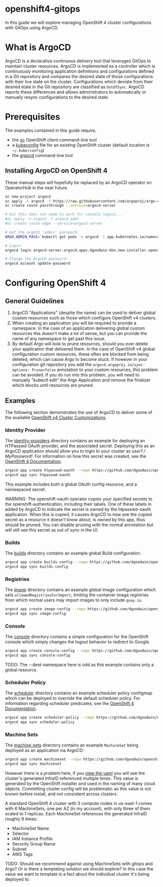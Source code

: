 # openshift4-gitops

In this guide we will explore managing OpenShift 4 cluster configurations with GitOps using ArgoCD.

# What is ArgoCD

ArgoCD is a declarative continuous delivery tool that leverages GitOps to maintain cluster resources. ArgoCD is implemented as a controller which is continuously monitoring application definitions and configurations defined in a Git repository and compares the desired state of those configurations with their live state on the cluster. Configurations which deviate from their desired state in the Git repository are classified as `OutOfSync`. ArgoCD reports these differences and allows administrators to automatically or manually resync configurations to the desired state.

# Prerequisites

The examples contained in this guide require,

* the [oc](https://access.redhat.com/downloads/content/290) OpenShift client command-line tool
* a [kubeconfig](https://kubernetes.io/docs/tasks/access-application-cluster/configure-access-multiple-clusters/) file for an existing OpenShift cluster (default location is `~/.kube/config`)
* the [argocd](https://github.com/argoproj/argo-cd/releases/latest) command-line tool

## Installing ArgoCD on OpenShift 4

These manual steps will hopefully be replaced by an ArgoCD operator on OperatorHub in the near future.

```bash
oc new-project argocd
oc apply -n argocd -f https://raw.githubusercontent.com/argoproj/argo-cd/stable/manifests/install.yaml
oc create route passthrough --service=argocd-server

# but this does not seem to work for console logins...
#oc apply -n argocd -f argocd.yaml
#oc create route edge --service=argocd-server

# Get the argoCD 'admin' password:
ARGO_ADMIN_PASS=`kubectl get pods -n argocd -l app.kubernetes.io/name=argocd-server -o name | cut -d'/' -f 2`

# Login:
argocd login argocd-server-argocd.apps.dgoodwin-dev.new-installer.openshift.com:443 --username admin --password $ARGO_ADMIN_PASS --insecure

# Change the ArgoCD password:
argocd account update-password
```

# Configuring OpenShift 4

## General Guidelines

 1. ArgoCD "Applications" (despite the name) can be used to deliver global custom resources such as those which configure OpenShift v4 clusters.
 1. When creating an application you will be required to provide a namespace. In the case of an application delivering global custom resources this doesn't make a lot of sense, but you can provide the name of any namespace to get past this issue.
 1. By default Argo will look to prune resources, should you ever delete your application that delivered them. In the case of OpenShift v4 global configuration custom resources, these often are blocked from being deleted, which can cause Argo to become stuck. If however in your configuration git repository you add the `argocd.argoproj.io/sync-options: Prune=false` annotation to your custom resources, this problem can be avoided. If you do run into this problem, you will need to manually "kubectl edit" the Argo Application and remove the finalizer which blocks until resources are pruned.

## Examples

The following section demonstrates the use of ArgoCD to deliver some of the available [OpenShift v4 Cluster Customizations](https://docs.openshift.com/container-platform/4.1/installing/install_config/customizations.html).

### Identity Provider

The [identity-providers](./identity-providers) directory contains an example for deploying an HTPasswd OAuth provider, and the associated secret. Deploying this as an ArgoCD application should allow you to login to your cluster as *user1 / MyPassword!*. For information on how this secret was created, see the [OpenShift 4 Documentation](https://docs.openshift.com/container-platform/4.1/authentication/identity_providers/configuring-htpasswd-identity-provider.html#configuring-htpasswd-identity-provider).

```bash
argocd app create htpasswd-oauth --repo https://github.com/dgoodwin/openshift4-gitops.git --path=identity-providers --dest-server=https://kubernetes.default.svc --dest-namespace=openshift-config
argocd app sync htpasswd-oauth
```

This example includes both a global OAuth config resource, and a namespaced secret.

WARNING: The openshift-oauth operator copies your specified secrets to the openshift-authentication, including their labels. One of these labels in added by ArgoCD to indicate the secret is owned by the htpasswd-oauth application. When this is copied, it causes ArgoCD to now see the copied secret as a resource it doesn't know about, is owned by this app, thus should be pruned. You can disable pruning with the normal annotation but will still see this secret as out of sync in the UI.

### Builds

The [builds](./builds) directory contains an example global Build configuration.

```bash
argocd app create builds-config --repo https://github.com/dgoodwin/openshift4-gitops.git --path=builds --dest-server=https://kubernetes.default.svc --dest-namespace=openshift-config
argocd app sync builds-config
```

### Registries

The [image](./image) directory contains an example global Image configuration which sets `allowedRegistriesForImport`, limiting the container image registries from which normal users may import images to only include `quay.io`.

```bash
argocd app create image-config --repo https://github.com/dgoodwin/openshift4-gitops.git --path=image --dest-server=https://kubernetes.default.svc --dest-namespace=openshift-config
argocd app sync image-config
```

### Console

The [console](./console) directory contains a simple configuration for the OpenShift console which simply changes the logout behavior to redirect to Google.

```bash
argocd app create console-config --repo https://github.com/dgoodwin/openshift4-gitops.git --path=console --dest-server=https://kubernetes.default.svc --dest-namespace=openshift-config
argocd app sync console-config
```

TODO: The --dest-namespace here is odd as this example contains only a global resource.


### Scheduler Policy

The [scheduler](./scheduler) directory contains an example scheduler policy configmap which can be deployed to override the default scheduler policy. For information regarding scheduler predicates, see the [OpenShift 4 Documentation](https://docs.openshift.com/container-platform/4.1/nodes/scheduling/nodes-scheduler-default.html#nodes-scheduler-default-predicates_nodes-scheduler-default).

```bash
argocd app create scheduler-policy --repo https://github.com/dgoodwin/openshift4-gitops.git --path=scheduler --dest-server=https://kubernetes.default.svc --dest-namespace=openshift-kube-scheduler
argocd app sync scheduler-policy
```

### Machine Sets

The [machine-sets](./machine-sets) directory contains an example `MachineSet` being deployed as an application via ArgoCD:

```bash
argocd app create machineset --repo https://github.com/dgoodwin/openshift4-gitops.git --path=machine-sets --dest-server=https://kubernetes.default.svc --dest-namespace=openshift-machine-api
argocd app sync machineset
```

However there is a problem here, if you [view the yaml](./machine-sets/machinesets.yaml) you will see the cluster's generated InfraID referenced multiple times. This value is generated by the OpenShift installer and used in the naming of many cloud objects. Committing cluster config will be problematic as this value is not known before install, and not consistent across clusters.

A standard OpenShift 4 cluster with 3 compute nodes in us-east-1 comes with 6 MachineSets, one per AZ (in my account), with only three of them scaled to 1 replicas. Each MachineSet references the generated InfraID roughly 9 times:

 - MachineSet Name
 - Selector
 - IAM Instance Profile
 - Security Group Name
 - Subnet
 - AWS Tags

TODO: Should we recommend against using MachineSets with gitops and Argo? Or is there a templating solution we should explore? In this case the value we want to template is a fact about the individual cluster it's being deployed to.

